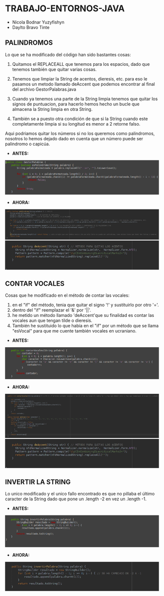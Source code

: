 # TRABAJO-ENTORNOS-JAVA

* Nicola Bodnar Yuzyfishyn 
* Daylto Bravo Tinte

## PALINDROMOS

Lo que se ha modificado del código han sido bastantes cosas:

1. Quitamos el REPLACEALL que tenemos para los espacios, dado que tenemos también que quitar varias cosas. 

2. Tenemos que limpiar la String de acentos, dieresis, etc. para eso le pasamos un metodo llamado deAccent que podemos encontrar al final del archivo GestorPalabras.java
3. Cuando ya tenemos una parte de la String limpia tenemos que quitar los signos de puntuacion, para hacerlo hemos hecho un bucle que almacena la String limpia en otra String.
4. También se a puesto otra condición de que si la String cuando este completamente limpia si su longitud es menor a 2 retorne falso.

Aqui podriamos quitar los números si no los queremos como palindromos, nosotros lo hemos dejado dado en cuenta que un número puede ser palindromo o capicúa.

* **ANTES:**

![Alt text](./img/Palindromo.png)

* **AHORA:**

![Alt text](./img/EsPalindromo2.png)
![Alt text](./img/Acentos.png)

## CONTAR VOCALES

Cosas que he modificado en el método de contar las vocales:
1. en el "if" del método, tenia que quitar el signo '!' y sustituirlo por otro '='.
2. dentro del "if" reemplazar el '&' por '||'.
3. he metido un método llamado 'deAccent'que su finalidad es contar las vocales aun que tengan tilde o dieresis.
4. También he sustituido lo que habia en el "if" por un método que se llama "esVocal" para que me cuente también vocales en ucraniano.

* **ANTES:**

![Alt text](./img/contarVocales.png)

* **AHORA:**

![Alt text](./img/esVocal1.png)
![Alt text](./img/Acentos.png)

## INVERTIR LA STRING

Lo unico modificado y el unico fallo encontrado es que no pillaba el último caracter de la String dado que pone un .length -2 en vez un .length -1.

* **ANTES:**

![Alt text](./img/invertir.png)

* **AHORA:**

![Alt text](./img/invertir2.png)



	
